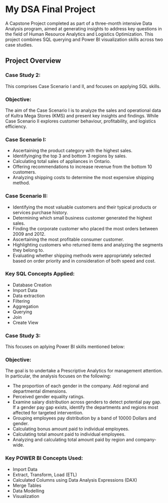 # My DSA Final Project

A Capstone Project completed as part of a three-month intensive Data Analysis program, aimed at generating insights to address key questions in the field of Human Resource Analytics and Logistics Optimization. This project combines SQL querying and Power BI visualization skills across two case studies.

## Project Overview

### Case Study 2:

This comprises Case Scenario I and II, and focuses on applying SQL skills.
  
### Objective:

The aim of the Case Scenario I is to analyze the sales and operational data of Kultra Mega Stores (KMS) and present key insights and findings. While Case Scenario II explores customer behaviour, profitability, and logistics efficiency.

### Case Scenario I:

-  Ascertaining the product category with the highest sales.
-  Identifyinging the top 3 and bottom 3 regions by sales.
-  Calculating total sales of appliances in Ontario.
-  Offering recommendations to increase revenue from the bottom 10 customers.
-  Analyzing shipping costs to determine the most expensive shipping method.

### Case Scenario II:

-    Identifying the most valuable customers and their typical products or services purchase history.
-    Determining which small business customer generated the highest sales.
-    Finding the corporate customer who placed the most orders between 2009 and 2012.
-    Ascertaining the most profitable consumer customer.
-    Highlighting customers who returned items and analyzing the segments they belong to.
-    Evaluating whether shipping methods were appropriately selected based on order priority and in consideration of both speed and cost.

###  Key SQL Concepts Applied:
    
  - Database Creation
  - Import Data
  - Data extraction
  - Filtering
  - Aggregation
  - Querying
  - Join
  - Create View

###  Case Study 3:

This focuses on aplying Power BI skills mentioned below:
  
###  Objective:

The goal is to undertake a Prescriptive Analytics for management attention. In particular, the analysis focuses on the following:

  - The proportion of each gender in the company. Add regional and departmental dimensions.
  - Perceived gender equality ratings.
  - Examine salary distribution across genders to detect potential pay gap. If a gender pay gap exists, identify the departments and regions most affected for targeted intervention.
  - Grouping employees pay distribution by a band of 10000 Dollars and gender.
  - Calculating bonus amount paid to individual employees.
  - Calculating total amount paid to individual employees.
  - Analyzing and calculating total amount paid by region and company-wide.
    
  ### Key POWER BI Concepts Used:
  - Import Data
  - Extract, Transform, Load (ETL)
  - Calculated Columns using Data Analysis Expressions (DAX)
  - Merge Tables
  - Data Modelling
  - Visualization
